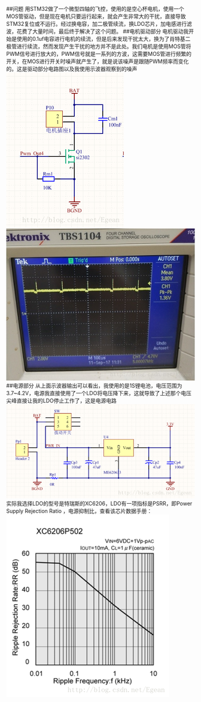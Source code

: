 ##问题
用STM32做了一个微型四轴的飞控，使用的是空心杯电机，使用一个MOS管驱动，但是现在电机只要运行起来，就会产生非常大的干扰，直接导致STM32复位或不运行。经过换电容，加二极管续流，换LDO芯片，加电感进行滤波，花费了大量时间，最后终于解决了这个问题。
##电机驱动部分
电机驱动我开始是使用的0.1uf电容进行电机的续流，但是后来发现干扰太大，换为了肖特基二极管进行续流，然而发现产生干扰的地方并不是此处。我们电机是使用MOS管将PWM信号进行放大的，PWM信号就是一系列的方波，这需要MOS管进行频繁的开关，在MOS进行开关时噪声就产生了，就是说该噪声是跟随PWM频率而变化的。这是驱动部分电路图以及我使用示波器观察到的噪声
![驱动电路](res/小四轴——空心杯电机引起的电源干扰_1.png)
![这里写图片描述](res/小四轴——空心杯电机引起的电源干扰_2.png)
##电源部分
从上面示波器输出可以看出，我使用的是1S锂电池，电压范围为3.7~4.2V，电源我直接使用了一个LDO将电压降下来，这就导致了上述那个电压尖峰直接让我的LDO停止工作了，这是电源电路
![这里写图片描述](res/小四轴——空心杯电机引起的电源干扰_3.png)
实际我选择LDO的型号是特瑞斯的XC6206，LDO有一项指标是PSRR，即Power Supply Rejection Ratio
，电源抑制比，查看该芯片数据手册：
![这里写图片描述](res/小四轴——空心杯电机引起的电源干扰_4.png)
